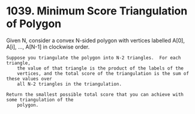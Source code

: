 # 1039. Minimum Score Triangulation of Polygon

Given N, consider a convex N-sided polygon with vertices labelled
        A[0], A[i], ..., A[N-1] in clockwise order.

    Suppose you triangulate the polygon into N-2 triangles.  For each triangle,
        the value of that triangle is the product of the labels of the
        vertices, and the total score of the triangulation is the sum of these values over
        all N-2 triangles in the triangulation.

    Return the smallest possible total score that you can achieve with some triangulation of the
        polygon.